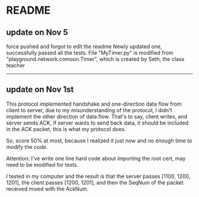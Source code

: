 # README #
## update on Nov 5 ##
force pushed and forgot to edit the readme
Newly updated one, successfully passed all the tests.
File "MyTimer.py" is modified from "playground.network.comoon.Timer", which is created by Seth, the class teacher

-------------------------------------------------------

## update on Nov 1st ##
This protocol implemented handshake and one-direction data flow from client to server, due to my misunderstanding of the protocol, I didn't implement the other direction of data flow. That's to say, client writes, and server sends ACK, if server wants to send back data, it should be included in the ACK packet, this is what my protocol does.

So, score 50% at most, because I realized it just now and no enough time to modify the code.

Attention: I've write one line hard code about importing the root cert, may need to be modified for tests.

I tested in my computer and the result is that the server passes [1100, 1200, 1201], the client passes [1200, 1201], and then the SeqNum of the packet received mixed with the AckNum.